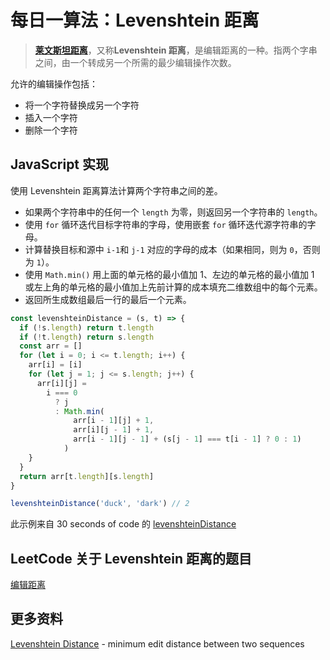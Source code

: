 # 每日一算法：Levenshtein 距离

> [**莱文斯坦距离**](https://zh.wikipedia.org/wiki/%E8%90%8A%E6%96%87%E6%96%AF%E5%9D%A6%E8%B7%9D%E9%9B%A2)，又称**Levenshtein 距离**，是编辑距离的一种。指两个字串之间，由一个转成另一个所需的最少编辑操作次数。

允许的编辑操作包括：

- 将一个字符替换成另一个字符
- 插入一个字符
- 删除一个字符

## JavaScript 实现

使用 Levenshtein 距离算法计算两个字符串之间的差。

- 如果两个字符串中的任何一个 `length` 为零，则返回另一个字符串的 `length`。
- 使用 `for` 循环迭代目标字符串的字母，使用嵌套 `for` 循环迭代源字符串的字母。
- 计算替换目标和源中 `i-1`和 `j-1` 对应的字母的成本（如果相同，则为 `0`，否则为 `1`）。
- 使用 `Math.min()` 用上面的单元格的最小值加 1、左边的单元格的最小值加 1 或左上角的单元格的最小值加上先前计算的成本填充二维数组中的每个元素。
- 返回所生成数组最后一行的最后一个元素。

```js
const levenshteinDistance = (s, t) => {
  if (!s.length) return t.length
  if (!t.length) return s.length
  const arr = []
  for (let i = 0; i <= t.length; i++) {
    arr[i] = [i]
    for (let j = 1; j <= s.length; j++) {
      arr[i][j] =
        i === 0
          ? j
          : Math.min(
              arr[i - 1][j] + 1,
              arr[i][j - 1] + 1,
              arr[i - 1][j - 1] + (s[j - 1] === t[i - 1] ? 0 : 1)
            )
    }
  }
  return arr[t.length][s.length]
}

levenshteinDistance('duck', 'dark') // 2
```

此示例来自 30 seconds of code 的 [levenshteinDistance](https://www.30secondsofcode.org/js/s/levenshtein-distance)

## LeetCode 关于 Levenshtein 距离的题目

[编辑距离](https://leetcode-cn.com/problems/edit-distance/)

## 更多资料

[Levenshtein Distance](https://github.com/trekhleb/javascript-algorithms/blob/master/src/algorithms/string/levenshtein-distance) - minimum edit distance between two sequences

